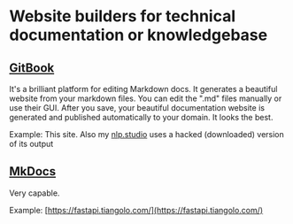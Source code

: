# Website builders for technical documentation or knowledgebase

## [GitBook](https://gitbook.com)

It's a brilliant platform for editing Markdown docs. It generates a beautiful website from your markdown files. You can edit the ".md" files manually or use their GUI. After you save, your beautiful documentation website is generated and published automatically to your domain. It looks the best. 

Example: This site. Also my [nlp.studio](https://nlp.studio) uses a hacked \(downloaded\) version of its output

## [MkDocs](https://squidfunk.github.io/mkdocs-material/)

Very capable. 

Example: [https://fastapi.tiangolo.com/](https://fastapi.tiangolo.com/)

